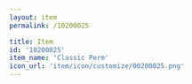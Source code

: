 ```yaml
---
layout: item
permalink: /10200025

title: Item
id: '10200025'
item_name: 'Classic Perm'
icon_url: 'item/icon/customize/00200025.png'
---
```

